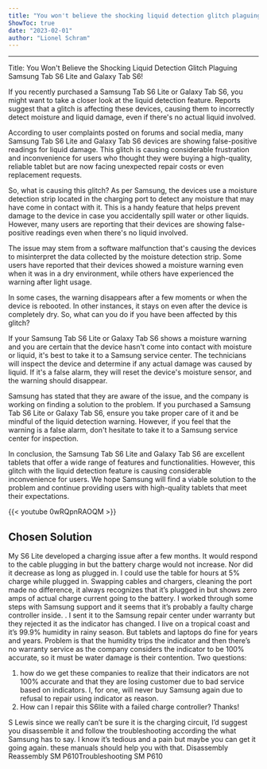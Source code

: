 ```yaml
---
title: "You won't believe the shocking liquid detection glitch plaguing Samsung Tab S6 Lite and Galaxy Tab S6!"
ShowToc: true 
date: "2023-02-01"
author: "Lionel Schram"
---
```

*****
Title: You Won't Believe the Shocking Liquid Detection Glitch Plaguing Samsung Tab S6 Lite and Galaxy Tab S6!

If you recently purchased a Samsung Tab S6 Lite or Galaxy Tab S6, you might want to take a closer look at the liquid detection feature. Reports suggest that a glitch is affecting these devices, causing them to incorrectly detect moisture and liquid damage, even if there's no actual liquid involved.

According to user complaints posted on forums and social media, many Samsung Tab S6 Lite and Galaxy Tab S6 devices are showing false-positive readings for liquid damage. This glitch is causing considerable frustration and inconvenience for users who thought they were buying a high-quality, reliable tablet but are now facing unexpected repair costs or even replacement requests.

So, what is causing this glitch? As per Samsung, the devices use a moisture detection strip located in the charging port to detect any moisture that may have come in contact with it. This is a handy feature that helps prevent damage to the device in case you accidentally spill water or other liquids. However, many users are reporting that their devices are showing false-positive readings even when there's no liquid involved.

The issue may stem from a software malfunction that's causing the devices to misinterpret the data collected by the moisture detection strip. Some users have reported that their devices showed a moisture warning even when it was in a dry environment, while others have experienced the warning after light usage.

In some cases, the warning disappears after a few moments or when the device is rebooted. In other instances, it stays on even after the device is completely dry. So, what can you do if you have been affected by this glitch?

If your Samsung Tab S6 Lite or Galaxy Tab S6 shows a moisture warning and you are certain that the device hasn't come into contact with moisture or liquid, it's best to take it to a Samsung service center. The technicians will inspect the device and determine if any actual damage was caused by liquid. If it's a false alarm, they will reset the device's moisture sensor, and the warning should disappear.

Samsung has stated that they are aware of the issue, and the company is working on finding a solution to the problem. If you purchased a Samsung Tab S6 Lite or Galaxy Tab S6, ensure you take proper care of it and be mindful of the liquid detection warning. However, if you feel that the warning is a false alarm, don't hesitate to take it to a Samsung service center for inspection.

In conclusion, the Samsung Tab S6 Lite and Galaxy Tab S6 are excellent tablets that offer a wide range of features and functionalities. However, this glitch with the liquid detection feature is causing considerable inconvenience for users. We hope Samsung will find a viable solution to the problem and continue providing users with high-quality tablets that meet their expectations.

{{< youtube 0wRQpnRAOQM >}} 



## Chosen Solution
 My S6 Lite developed a charging issue after a few months.   It would respond to the cable plugging in but the battery charge would not increase.   Nor did it decrease as long as plugged in.  I could use the table for hours at 5% charge while plugged in.
Swapping cables and chargers, cleaning the port made no difference, it always recognizes that it’s plugged in but shows zero amps of actual charge current going to the battery.    I worked through some steps with Samsung support and it seems that it’s probably a faulty charge controller inside.  .    I sent it to the Samsung repair center under warranty but they rejected it as the indicator has changed.  I live on a tropical coast and it’s 99.9% humidity in rainy season.  But tablets and laptops do fine for years and years.  Problem is that the humidity trips the indicator and then there’s no warranty service as the company considers the indicator to be 100% accurate, so it must be water damage is their contention.
Two questions:
1) how do we get these companies to realize that their indicators are not 100% accurate and that they are losing customer due to bad service based on indicators.  I, for one, will never buy Samsung again due to refusal to repair using indicator as reason.
2) How can I repair this S6lite with a failed charge controller?
Thanks!

 S Lewis since we really can’t be sure it is the charging circuit, I’d suggest you disassemble it and follow the troubleshooting according the what Samsung has to say. I know it’s tedious and a pain but maybe you can get it going again. these manuals should help you with that. Disassembly Reassembly SM P610Troubleshooting SM P610




